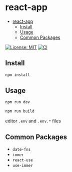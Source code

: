 # react-app

- [react-app](#react-app)
  - [Install](#install)
  - [Usage](#usage)
  - [Common Packages](#common-packages)

[![License: MIT](https://img.shields.io/github/license/donniean/configs)](https://github.com/donniean/configs/blob/master/LICENSE) [![CI](https://github.com/donniean/configs/actions/workflows/ci.yml/badge.svg)](https://github.com/donniean/configs/actions/workflows/ci.yml)

## Install

```sh
npm install
```

## Usage

```sh
npm run dev
```

```sh
npm run build
```

editor `.env` and `.env.*` files

## Common Packages

- `date-fns`
- `immer`
- `react-use`
- `use-immer`
